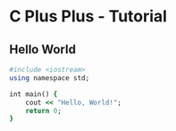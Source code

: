 # C Plus Plus - Tutorial

## Hello World
```ruby
#include <iostream>
using namespace std;

int main() {
	cout << "Hello, World!";
	return 0;
}
```
